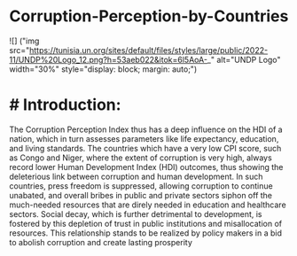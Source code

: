 # Corruption-Perception-by-Countries
![] ("img src="https://tunisia.un.org/sites/default/files/styles/large/public/2022-11/UNDP%20Logo_12.png?h=53aeb022&itok=6l5AoA-_" alt="UNDP Logo" width="30%" style="display: block; margin: auto;")
# # Introduction:
The Corruption Perception Index thus has a deep influence on the HDI of a nation, which in turn assesses parameters like life expectancy,
education, and living standards. The countries which have a very low CPI score, such as Congo and Niger, where the extent of corruption is very
high, always record lower Human Development Index (HDI) outcomes, thus showing the deleterious link between corruption and human
development. In such countries, press freedom is suppressed, allowing corruption to continue unabated, and overall bribes in public and private
sectors siphon off the much-needed resources that are direly needed in education and healthcare sectors. Social decay, which is further
detrimental to development, is fostered by this depletion of trust in public institutions and misallocation of resources. This relationship stands to be
realized by policy makers in a bid to abolish corruption and create lasting prosperity
